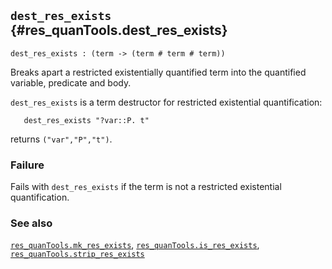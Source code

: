## `dest_res_exists` {#res_quanTools.dest_res_exists}


```
dest_res_exists : (term -> (term # term # term))
```



Breaks apart a restricted existentially quantified term into
the quantified variable, predicate and body.


`dest_res_exists` is a term destructor for restricted existential
quantification:
    
       dest_res_exists "?var::P. t"
    
returns `("var","P","t")`.

### Failure

Fails with `dest_res_exists` if the term is not a restricted
existential quantification.

### See also

[`res_quanTools.mk_res_exists`](#res_quanTools.mk_res_exists), [`res_quanTools.is_res_exists`](#res_quanTools.is_res_exists), [`res_quanTools.strip_res_exists`](#res_quanTools.strip_res_exists)

